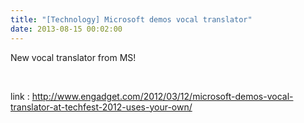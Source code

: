 ```yaml
---
title: "[Technology] Microsoft demos vocal translator"
date: 2013-08-15 00:02:00
---
```


New vocal translator from MS!

 

link : <http://www.engadget.com/2012/03/12/microsoft-demos-vocal-translator-at-techfest-2012-uses-your-own/>

